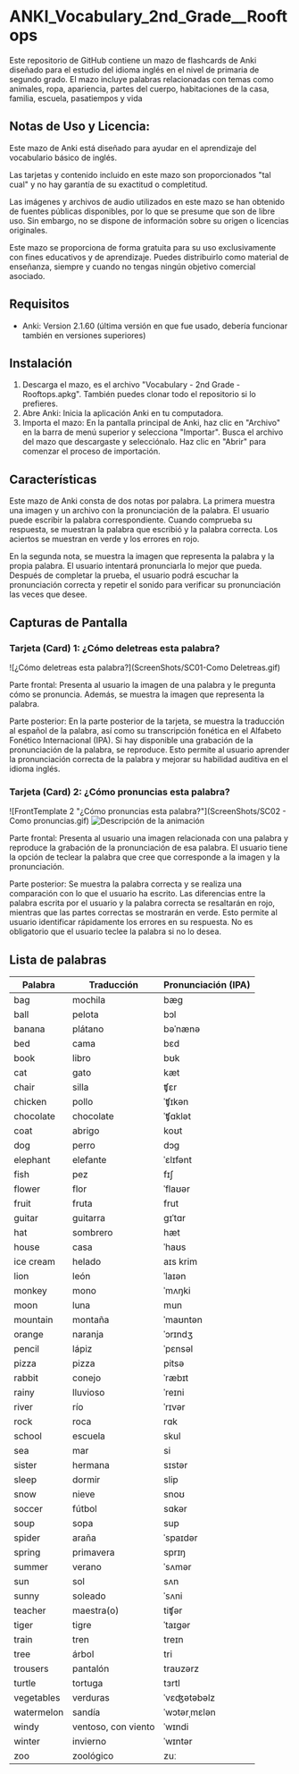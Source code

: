 # ANKI_Vocabulary_2nd_Grade__Rooftops
Este repositorio de GitHub contiene un mazo de flashcards de Anki diseñado para el estudio del idioma inglés en el nivel de primaria de segundo grado. El mazo incluye palabras relacionadas con temas como animales, ropa, apariencia, partes del cuerpo, habitaciones de la casa, familia, escuela, pasatiempos y vida

## Notas de Uso y Licencia:

Este mazo de Anki está diseñado para ayudar en el aprendizaje del vocabulario básico de inglés.

Las tarjetas y contenido incluido en este mazo son proporcionados "tal cual" y no hay garantía de su exactitud o completitud.

Las imágenes y archivos de audio utilizados en este mazo se han obtenido de fuentes públicas disponibles, por lo que se presume que son de libre uso. Sin embargo, no se dispone de información sobre su origen o licencias originales. 

Este mazo se proporciona de forma gratuita para su uso exclusivamente con fines educativos y de aprendizaje. Puedes distribuirlo como material de enseñanza, siempre y cuando no tengas ningún objetivo comercial asociado.

## Requisitos

- Anki: Version ⁨2.1.60 (última versión en que fue usado, debería funcionar también en versiones superiores)

## Instalación

1. Descarga el mazo, es el archivo "Vocabulary - 2nd Grade - Rooftops.apkg". También puedes clonar todo el repositorio si lo prefieres.
2. Abre Anki: Inicia la aplicación Anki en tu computadora.
3. Importa el mazo: En la pantalla principal de Anki, haz clic en "Archivo" en la barra de menú superior y selecciona "Importar". Busca el archivo del mazo que descargaste y selecciónalo. Haz clic en "Abrir" para comenzar el proceso de importación.

## Características

Este mazo de Anki consta de dos notas por palabra. La primera muestra una imagen y un archivo con la pronunciación de la palabra. El usuario puede escribir la palabra correspondiente. Cuando comprueba su respuesta, se muestran la palabra que escribió y la palabra correcta. Los aciertos se muestran en verde y los errores en rojo.

En la segunda nota, se muestra la imagen que representa la palabra y la propia palabra. El usuario intentará pronunciarla lo mejor que pueda. Después de completar la prueba, el usuario podrá escuchar la pronunciación correcta y repetir el sonido para verificar su pronunciación las veces que desee.


## Capturas de Pantalla

### Tarjeta (Card) 1: ¿Cómo deletreas esta palabra?

![¿Cómo deletreas esta palabra?](ScreenShots/SC01-Como Deletreas.gif)

Parte frontal: Presenta al usuario la imagen de una palabra y le pregunta cómo se pronuncia. Además, se muestra la imagen que representa la palabra.

Parte posterior:
En la parte posterior de la tarjeta, se muestra la traducción al español de la palabra, así como su transcripción fonética en el Alfabeto Fonético Internacional (IPA). Si hay disponible una grabación de la pronunciación de la palabra, se reproduce. Esto permite al usuario aprender la pronunciación correcta de la palabra y mejorar su habilidad auditiva en el idioma inglés.

### Tarjeta (Card) 2: ¿Cómo pronuncias esta palabra?
![FrontTemplate 2 "¿Cómo pronuncias esta palabra?"](ScreenShots/SC02 - Como pronuncias.gif)
![Descripción de la animación](ruta/animacion.gif)

Parte frontal: Presenta al usuario una imagen relacionada con una palabra y reproduce la grabación de la pronunciación de esa palabra. El usuario tiene la opción de teclear la palabra que cree que corresponde a la imagen y la pronunciación.

Parte posterior: Se muestra la palabra correcta y se realiza una comparación con lo que el usuario ha escrito. Las diferencias entre la palabra escrita por el usuario y la palabra correcta se resaltarán en rojo, mientras que las partes correctas se mostrarán en verde. Esto permite al usuario identificar rápidamente los errores en su respuesta. No es obligatorio que el usuario teclee la palabra si no lo desea.

## Lista de palabras

| Palabra       | Traducción       | Pronunciación (IPA) |
| ------------- | ---------------- | ------------------ |
| bag           | mochila          | bæg                |
| ball          | pelota           | bɔl                |
| banana        | plátano          | bəˈnænə            |
| bed           | cama             | bɛd                |
| book          | libro            | bʊk                |
| cat           | gato             | kæt                |
| chair         | silla            | ʧɛr                |
| chicken       | pollo            | ˈʧɪkən             |
| chocolate     | chocolate        | ˈʧɑklət            |
| coat          | abrigo           | koʊt               |
| dog           | perro            | dɔg                |
| elephant      | elefante         | ˈɛlɪfənt           |
| fish          | pez              | fɪʃ                |
| flower        | flor             | ˈflaʊər            |
| fruit         | fruta            | frut               |
| guitar        | guitarra         | gɪˈtɑr             |
| hat           | sombrero         | hæt                |
| house         | casa             | ˈhaʊs              |
| ice cream     | helado           | aɪs krim           |
| lion          | león             | ˈlaɪən             |
| monkey        | mono             | ˈmʌŋki             |
| moon          | luna             | mun                |
| mountain      | montaña          | ˈmaʊntən           |
| orange        | naranja          | ˈɔrɪndʒ            |
| pencil        | lápiz            | ˈpɛnsəl             |
| pizza         | pizza            | pitsə              |
| rabbit        | conejo           | ˈræbɪt             |
| rainy         | lluvioso         | ˈreɪni             |
| river         | río              | ˈrɪvər             |
| rock          | roca             | rɑk                |
| school        | escuela          | skul               |
| sea           | mar              | si                 |
| sister        | hermana          | sɪstər             |
| sleep         | dormir           | slip               |
| snow          | nieve            | snoʊ               |
| soccer        | fútbol           | sɑkər             |
| soup          | sopa             | sup                |
| spider        | araña            | ˈspaɪdər           |
| spring        | primavera        | sprɪŋ              |
| summer        | verano           | ˈsʌmər             |
| sun           | sol              | sʌn                |
| sunny         | soleado          | ˈsʌni              |
| teacher       | maestra(o)       | tiʧər             |
| tiger         | tigre            | ˈtaɪgər            |
| train         | tren             | treɪn              |
| tree          | árbol            | tri                |
| trousers      | pantalón         | traʊzərz           |
| turtle        | tortuga          | tɜrtl              |
| vegetables    | verduras         | ˈvɛʤətəbəlz         |
| watermelon    | sandía           | ˈwɔtərˌmɛlən        |
| windy         | ventoso, con viento | ˈwɪndi          |
| winter        | invierno         | ˈwɪntər            |
| zoo           | zoológico        | zuː                |
